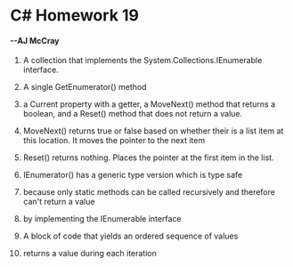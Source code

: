 # C# Homework 19
#### --AJ McCray

1. A collection that implements the System.Collections.IEnumerable interface.

2. A single GetEnumerator() method

3. a Current property with a getter, a MoveNext() method that returns a boolean, and a Reset() method that does not return a value.

4. MoveNext() returns true or false based on whether their is a list item at this location. It moves the pointer to the next item

5. Reset() returns nothing. Places the pointer at the first item in the list.

6. IEnumerator() has a generic type version which is type safe

7. because only static methods can be called recursively and therefore can't return a value

8. by implementing the IEnumerable interface

9. A block of code that yields an ordered sequence of values

10. returns a value during each iteration

